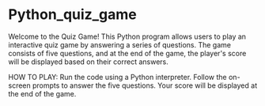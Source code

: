 # Python_quiz_game

Welcome to the Quiz Game! This Python program allows users to play an interactive quiz game by answering a series of questions. The game consists of five questions, and at the end of the game, the player's score will be displayed based on their correct answers.


HOW TO PLAY: Run the code using a Python interpreter. Follow the on-screen prompts to answer the five questions. Your score will be displayed at the end of the game.
